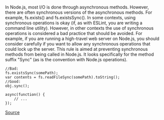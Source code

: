In Node.js, most I/O is done through asynchronous methods. However, there are often synchronous versions of the asynchronous methods. For example, fs.exists() and fs.existsSync(). In some contexts, using synchronous operations is okay (if, as with ESLint, you are writing a command line utility). However, in other contexts the use of synchronous operations is considered a bad practice that should be avoided. For example, if you are running a high-travel web server on Node.js, you should consider carefully if you want to allow any synchronous operations that could lock up the server. This rule is aimed at preventing synchronous methods from being called in Node.js. It looks specifically for the method suffix "Sync" (as is the convention with Node.js operations).

```
//Bad:
fs.existsSync(somePath);
var contents = fs.readFileSync(somePath).toString();
//Good:
obj.sync();

async(function() {
    // ...
});
```

[Source](http://eslint.org/docs/rules/no-sync)
